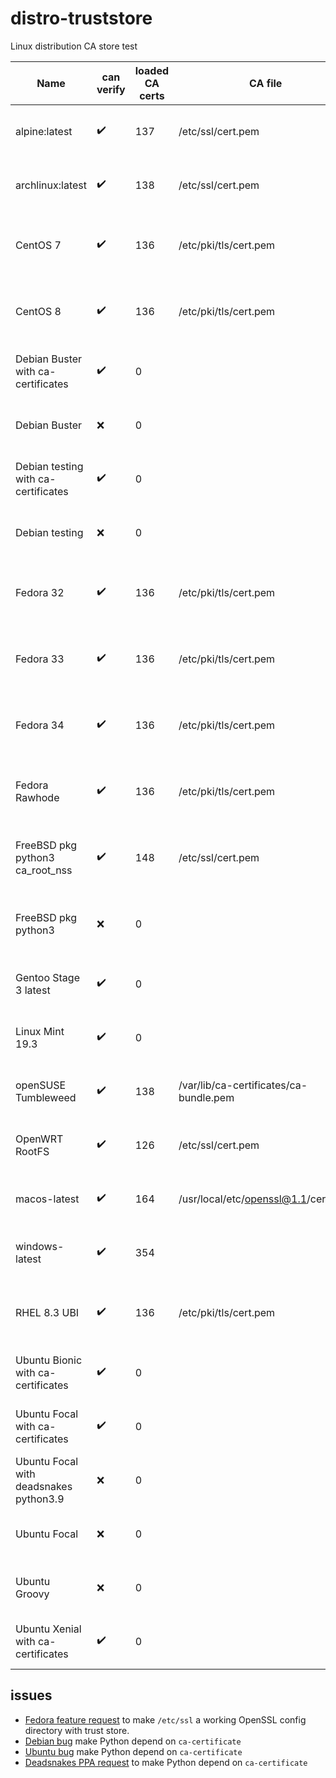 # distro-truststore
Linux distribution CA store test

Name | can verify | loaded CA certs | CA file | file certs | CA path | path certs | OpenSSL version
--- | --- | --- | --- | --- | --- | --- | ---
alpine:latest | :heavy_check_mark: | 137 | /etc/ssl/cert.pem | 137 | /etc/ssl/certs | 0 | OpenSSL 1.1.1g  21 Apr 2020
archlinux:latest | :heavy_check_mark: | 138 | /etc/ssl/cert.pem | 138 | /etc/ssl/certs | 276 | OpenSSL 1.1.1h  22 Sep 2020
CentOS 7 | :heavy_check_mark: | 136 | /etc/pki/tls/cert.pem | 136 | /etc/pki/tls/certs | 0 | OpenSSL 1.0.2k-fips  26 Jan 2017
CentOS 8 | :heavy_check_mark: | 136 | /etc/pki/tls/cert.pem | 136 | /etc/pki/tls/certs | 0 | OpenSSL 1.1.1c FIPS  28 May 2019
Debian Buster with ca-certificates | :heavy_check_mark: | 0 |  | 0 | /usr/lib/ssl/certs | 126 | OpenSSL 1.1.1d  10 Sep 2019
Debian Buster | :x: | 0 |  | 0 |  | 0 | OpenSSL 1.1.1d  10 Sep 2019
Debian testing with ca-certificates | :heavy_check_mark: | 0 |  | 0 | /usr/lib/ssl/certs | 126 | OpenSSL 1.1.1h  22 Sep 2020
Debian testing | :x: | 0 |  | 0 |  | 0 | OpenSSL 1.1.1h  22 Sep 2020
Fedora 32 | :heavy_check_mark: | 136 | /etc/pki/tls/cert.pem | 136 | /etc/pki/tls/certs | 0 | OpenSSL 1.1.1g FIPS  21 Apr 2020
Fedora 33 | :heavy_check_mark: | 136 | /etc/pki/tls/cert.pem | 136 | /etc/pki/tls/certs | 0 | OpenSSL 1.1.1h FIPS 22 Sep 2020
Fedora 34 | :heavy_check_mark: | 136 | /etc/pki/tls/cert.pem | 136 | /etc/pki/tls/certs | 0 | OpenSSL 1.1.1h FIPS 22 Sep 2020
Fedora Rawhode | :heavy_check_mark: | 136 | /etc/pki/tls/cert.pem | 136 | /etc/pki/tls/certs | 0 | OpenSSL 1.1.1h FIPS 22 Sep 2020
FreeBSD pkg python3 ca_root_nss | :heavy_check_mark: | 148 | /etc/ssl/cert.pem | 148 |  | 0 | OpenSSL 1.1.1d-freebsd  10 Sep 2019
FreeBSD pkg python3 | :x: | 0 |  | 0 |  | 0 | OpenSSL 1.1.1d-freebsd  10 Sep 2019
Gentoo Stage 3 latest | :heavy_check_mark: | 0 |  | 0 | /etc/ssl/certs | 126 | OpenSSL 1.1.1g  21 Apr 2020
Linux Mint 19.3 | :heavy_check_mark: | 0 |  | 0 | /usr/lib/ssl/certs | 138 | OpenSSL 1.1.1  11 Sep 2018
openSUSE Tumbleweed | :heavy_check_mark: | 138 | /var/lib/ca-certificates/ca-bundle.pem | 138 | /var/lib/ca-certificates/openssl | 296 | OpenSSL 1.1.1h  22 Sep 2020
OpenWRT RootFS | :heavy_check_mark: | 126 | /etc/ssl/cert.pem | 126 | /etc/ssl/certs | 0 | OpenSSL 1.1.1h  22 Sep 2020
macos-latest | :heavy_check_mark: | 164 | /usr/local/etc/openssl@1.1/cert.pem | 164 | /usr/local/etc/openssl@1.1/certs | 0 | OpenSSL 1.1.1h  22 Sep 2020
windows-latest | :heavy_check_mark: | 354 |  | 0 |  | 0 | OpenSSL 1.1.1g  21 Apr 2020
RHEL 8.3 UBI | :heavy_check_mark: | 136 | /etc/pki/tls/cert.pem | 136 | /etc/pki/tls/certs | 0 | OpenSSL 1.1.1g FIPS  21 Apr 2020
Ubuntu Bionic with ca-certificates | :heavy_check_mark: | 0 |  | 0 | /usr/lib/ssl/certs | 138 | OpenSSL 1.1.1  11 Sep 2018
Ubuntu Focal with ca-certificates | :heavy_check_mark: | 0 |  | 0 | /usr/lib/ssl/certs | 138 | OpenSSL 1.1.1f  31 Mar 2020
Ubuntu Focal with deadsnakes python3.9 | :x: | 0 |  | 0 |  | 0 | OpenSSL 1.1.1f  31 Mar 2020
Ubuntu Focal | :x: | 0 |  | 0 |  | 0 | OpenSSL 1.1.1f  31 Mar 2020
Ubuntu Groovy | :x: | 0 |  | 0 |  | 0 | OpenSSL 1.1.1f  31 Mar 2020
Ubuntu Xenial with ca-certificates | :heavy_check_mark: | 0 |  | 0 | /usr/lib/ssl/certs | 276 | OpenSSL 1.0.2g  1 Mar 2016


## issues

* [Fedora feature request](https://bugzilla.redhat.com/show_bug.cgi?id=1895619)
  to make ``/etc/ssl`` a working OpenSSL config directory with trust store.
* [Debian bug](https://bugs.debian.org/cgi-bin/bugreport.cgi?bug=960869)
  make Python depend on ``ca-certificate``
* [Ubuntu bug](https://bugs.launchpad.net/ubuntu/+source/python3.6/+bug/1879310)
  make Python depend on ``ca-certificate``
* [Deadsnakes PPA request](https://github.com/deadsnakes/issues/issues/144)
  to make Python depend on ``ca-certificate``
